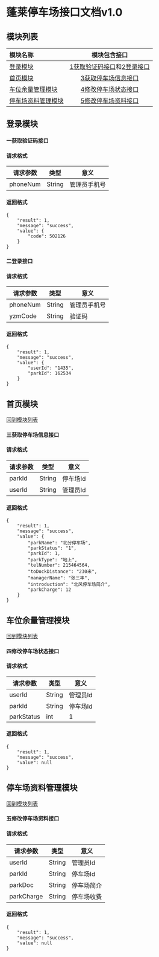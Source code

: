 # 蓬莱停车场接口文档v1.0

## 模块列表
| 模块名称 | 模块包含接口 |
| :-- | :-: |
|  [登录模块](#登录模块)| [1获取验证码接口](#一获取验证码接口)和[2登录接口](#二登录接口) |
|  [首页模块](#首页模块)| [3获取停车场信息接口](#三获取停车场信息接口) |
|  [车位余量管理模块](#车位余量管理模块) | [4修改停车场状态接口](#四修改停车场状态接口) |
|  [停车场资料管理模块](#停车场资料管理模块)| [5修改停车场资料接口](#五修改停车场资料接口) |

## 登录模块

#### 一获取验证码接口

#### 请求格式
| 请求参数 | 类型 | 意义 |
| --- | --- | --- |
| phoneNum | String | 管理员手机号 |

#### 返回格式
```
{
    "result": 1,
    "message": "success",
    "value": {
        "code": 502126
    }
}
```
#### 二登录接口

#### 请求格式
| 请求参数 | 类型 | 意义 |
| --- | --- | --- |
| phoneNum | String | 管理员手机号 |
| yzmCode | String | 验证码 |

#### 返回格式
```
{
    "result": 1,
    "message": "success",
    "value": {
        "userId": "1435",
        "parkId": 162534
    }
}
```
## 首页模块
[回到模块列表](#模块列表)

#### 三获取停车场信息接口

#### 请求格式
| 请求参数 | 类型 | 意义 |
| --- | --- | --- |
| parkId | String | 停车场Id |
| userId | String | 管理员Id |

#### 返回格式
```
{
    "result": 1,
    "message": "success",
    "value": {
        "parkName": "北分停车场",
        "parkStatus": "1",
        "parkId": 1,
        "parkType": "地上",
        "telNumber": 215464564,
        "toDockDistance": "230米",
        "managerName": "张三丰",
        "introduction": "北风停车场简介",
        "parkCharge": 12
    }
}
```
## 车位余量管理模块
[回到模块列表](#模块列表)

#### 四修改停车场状态接口

#### 请求格式
| 请求参数 | 类型 | 意义 |
| --- | --- | --- |
| userId | String | 管理员Id |
| parkId | String | 停车场Id |
| parkStatus | int | 1 |

#### 返回格式
```
{
    "result": 1,
    "message": "success",
    "value": null
}
```
## 停车场资料管理模块
[回到模块列表](#模块列表)

#### 五修改停车场资料接口

#### 请求格式
| 请求参数 | 类型 | 意义 |
| --- | --- | --- |
| userId | String | 管理员Id |
| parkId | String | 停车场Id |
| parkDoc | String | 停车场简介 |
| parkCharge | String | 停车场收费 |

#### 返回格式
```
{
    "result": 1,
    "message": "success",
    "value": null
}
```
